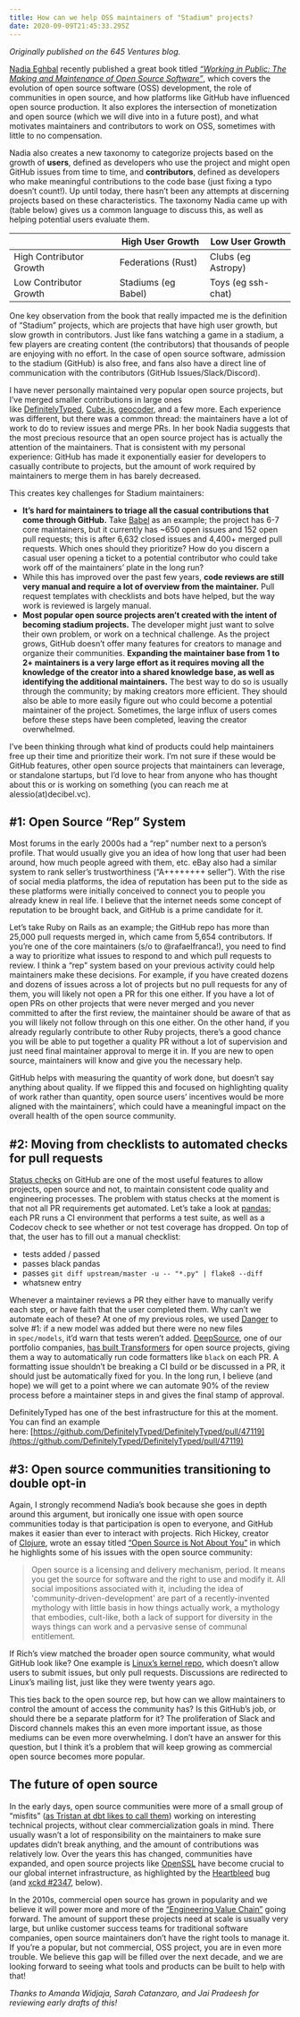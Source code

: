```yaml
---
title: How can we help OSS maintainers of "Stadium" projects?
date: 2020-09-09T21:45:33.295Z
---
```

*Originally published on the 645 Ventures blog.*

[Nadia Eghbal](https://nadiaeghbal.com/) recently published a great book titled *[“Working in Public: The Making and Maintenance of Open Source Software”](https://www.amazon.com/dp/0578675862/)*, which covers the evolution of open source software (OSS) development, the role of communities in open source, and how platforms like GitHub have influenced open source production. It also explores the intersection of monetization and open source (which we will dive into in a future post), and what motivates maintainers and contributors to work on OSS, sometimes with little to no compensation.

Nadia also creates a new taxonomy to categorize projects based on the growth of **users**, defined as developers who use the project and might open GitHub issues from time to time, and **contributors**, defined as developers who make meaningful contributions to the code base (just fixing a typo doesn’t count!). Up until today, there hasn’t been any attempts at discerning projects based on these characteristics. The taxonomy Nadia came up with (table below) gives us a common language to discuss this, as well as helping potential users evaluate them.

|     | High User Growth | Low User Growth |
| --- | ---------------- | --------------- |
|   High Contributor Growth  |    Federations (Rust)              | Clubs (eg Astropy)                |
|   Low Contributor Growth  |  Stadiums (eg Babel)  |   Toys (eg ssh-chat)  |

One key observation from the book that really impacted me is the definition of “Stadium” projects, which are projects that have high user growth, but slow growth in contributors. Just like fans watching a game in a stadium, a few players are creating content (the contributors) that thousands of people are enjoying with no effort. In the case of open source software, admission to the stadium (GitHub) is also free, and fans also have a direct line of communication with the contributors (GitHub Issues/Slack/Discord).

I have never personally maintained very popular open source projects, but I’ve merged smaller contributions in large ones like [DefinitelyTyped](https://github.com/DefinitelyTyped/DefinitelyTyped), [Cube.js](https://github.com/cube-js/cube.js), [geocoder](https://github.com/alexreisner/geocoder), and a few more. Each experience was different, but there was a common thread: the maintainers have a lot of work to do to review issues and merge PRs. In her book Nadia suggests that the most precious resource that an open source project has is actually the attention of the maintainers. That is consistent with my personal experience: GitHub has made it exponentially easier for developers to casually contribute to projects, but the amount of work required by maintainers to merge them in has barely decreased.

This creates key challenges for Stadium maintainers:

* **It’s hard for maintainers to triage all the casual contributions that come through GitHub.** Take [Babel](https://github.com/babel/babel) as an example; the project has 6-7 core maintainers, but it currently has ~650 open issues and 152 open pull requests; this is after 6,632 closed issues and 4,400+ merged pull requests. Which ones should they prioritize? How do you discern a casual user opening a ticket to a potential contributor who could take work off of the maintainers’ plate in the long run?
* While this has improved over the past few years, **code reviews are still very manual and require a lot of overview from the maintainer.** Pull request templates with checklists and bots have helped, but the way work is reviewed is largely manual.
* **Most popular open source projects aren’t created with the intent of becoming stadium projects.** The developer might just want to solve their own problem, or work on a technical challenge. As the project grows, GitHub doesn’t offer many features for creators to manage and organize their communities. **Expanding the maintainer base from 1 to 2+ maintainers is a very large effort as it requires moving all the knowledge of the creator into a shared knowledge base, as well as identifying the additional maintainers.** The best way to do so is usually through the community; by making creators more efficient. They should also be able to more easily figure out who could become a potential maintainer of the project. Sometimes, the large influx of users comes before these steps have been completed, leaving the creator overwhelmed.

I’ve been thinking through what kind of products could help maintainers free up their time and prioritize their work. I’m not sure if these would be GitHub features, other open source projects that maintainers can leverage, or standalone startups, but I’d love to hear from anyone who has thought about this or is working on something (you can reach me at alessio(at)decibel.vc).

## **\#1: Open Source “Rep” System**

Most forums in the early 2000s had a “rep” number next to a person’s profile. That would usually give you an idea of how long that user had been around, how much people agreed with them, etc. eBay also had a similar system to rank seller’s trustworthiness (“A++++++++ seller”). With the rise of social media platforms, the idea of reputation has been put to the side as these platforms were initially conceived to connect you to people you already knew in real life. I believe that the internet needs some concept of reputation to be brought back, and GitHub is a prime candidate for it.

Let’s take Ruby on Rails as an example; the GitHub repo has more than 25,000 pull requests merged in, which came from 5,654 contributors. If you’re one of the core maintainers (s/o to @rafaelfranca!), you need to find a way to prioritize what issues to respond to and which pull requests to review. I think a “rep” system based on your previous activity could help maintainers make these decisions. For example, if you have created dozens and dozens of issues across a lot of projects but no pull requests for any of them, you will likely not open a PR for this one either. If you have a lot of open PRs on other projects that were never merged and you never committed to after the first review, the maintainer should be aware of that as you will likely not follow through on this one either. On the other hand, if you already regularly contribute to other Ruby projects, there’s a good chance you will be able to put together a quality PR without a lot of supervision and just need final maintainer approval to merge it in. If you are new to open source, maintainers will know and give you the necessary help.

GitHub helps with measuring the quantity of work done, but doesn’t say anything about quality. If we flipped this and focused on highlighting quality of work rather than quantity, open source users’ incentives would be more aligned with the maintainers’, which could have a meaningful impact on the overall health of the open source community.

## **\#2: Moving from checklists to automated checks for pull requests**

[Status checks](https://docs.github.com/en/github/collaborating-with-issues-and-pull-requests/about-status-checks) on GitHub are one of the most useful features to allow projects, open source and not, to maintain consistent code quality and engineering processes. The problem with status checks at the moment is that not all PR requirements get automated. Let’s take a look at [pandas](https://github.com/pandas-dev/pandas); each PR runs a CI environment that performs a test suite, as well as a Codecov check to see whether or not test coverage has dropped. On top of that, the user has to fill out a manual checklist:

* tests added / passed
* passes black pandas
* passes `git diff upstream/master -u -- "*.py" | flake8 --diff`
* whatsnew entry

Whenever a maintainer reviews a PR they either have to manually verify each step, or have faith that the user completed them. Why can’t we automate each of these? At one of my previous roles, we used [Danger](https://danger.systems/) to solve #1: if a new model was added but there were no new files in `spec/models`, it’d warn that tests weren’t added. [DeepSource](http://deepsource.io/), one of our portfolio companies, [has built Transformers](https://deepsource.io/blog/release-transformers/) for open source projects, giving them a way to automatically run code formatters like `black` on each PR. A formatting issue shouldn’t be breaking a CI build or be discussed in a PR, it should just be automatically fixed for you. In the long run, I believe (and hope) we will get to a point where we can automate 90% of the review process before a maintainer steps in and gives the final stamp of approval.

DefinitelyTyped has one of the best infrastructure for this at the moment. You can find an example here: [https://github.com/DefinitelyTyped/DefinitelyTyped/pull/47119](https://github.com/DefinitelyTyped/DefinitelyTyped/pull/47119)

## **\#3: Open source communities transitioning to double opt-in**

Again, I strongly recommend Nadia’s book because she goes in depth around this argument, but ironically one issue with open source communities today is that participation is open to everyone, and GitHub makes it easier than ever to interact with projects. Rich Hickey, creator of [Clojure](http://clojure.org/), wrote an essay titled [“Open Source is Not About You”](https://gist.github.com/richhickey/1563cddea1002958f96e7ba9519972d9) in which he highlights some of his issues with the open source community:

> Open source is a licensing and delivery mechanism, period. It means you get the source for software and the right to use and modify it. All social impositions associated with it, including the idea of 'community-driven-development' are part of a recently-invented mythology with little basis in how things actually work, a mythology that embodies, cult-like, both a lack of support for diversity in the ways things can work and a pervasive sense of communal entitlement.

If Rich’s view matched the broader open source community, what would GitHub look like? One example is [Linux’s kernel repo](https://github.com/torvalds/linux), which doesn’t allow users to submit issues, but only pull requests. Discussions are redirected to Linux’s mailing list, just like they were twenty years ago.

This ties back to the open source rep, but how can we allow maintainers to control the amount of access the community has? Is this GitHub’s job, or should there be a separate platform for it? The proliferation of Slack and Discord channels makes this an even more important issue, as those mediums can be even more overwhelming. I don’t have an answer for this question, but I think it’s a problem that will keep growing as commercial open source becomes more popular.

## **The future of open source**

In the early days, open source communities were more of a small group of “misfits” ([as Tristan at dbt likes to call them](https://blog.getdbt.com/four-years-in-from-misfits-to-mainstream/)) working on interesting technical projects, without clear commercialization goals in mind. There usually wasn’t a lot of responsibility on the maintainers to make sure updates didn’t break anything, and the amount of contributions was relatively low. Over the years this has changed, communities have expanded, and open source projects like [OpenSSL](https://github.com/openssl/openssl) have become crucial to our global internet infrastructure, as highlighted by the [Heartbleed](https://heartbleed.com/) bug (and [xckd #2347](https://xkcd.com/2347/), below).

In the 2010s, commercial open source has grown in popularity and we believe it will power more and more of the [“Engineering Value Chain”](https://evcrevolution.com) going forward. The amount of support these projects need at scale is usually very large, but unlike customer success teams for traditional software companies, open source maintainers don’t have the right tools to manage it. If you’re a popular, but not commercial, OSS project, you are in even more trouble. We believe this gap will be filled over the next decade, and we are looking forward to seeing what tools and products can be built to help with that!

*Thanks to Amanda Widjaja, Sarah Catanzaro, and Jai Pradeesh for reviewing early drafts of this!*

